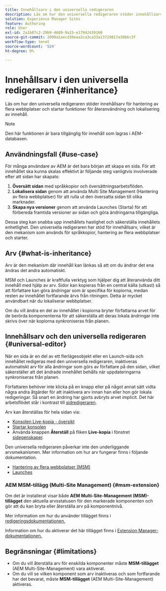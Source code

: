 ```yaml
---
title: Innehållsarv i den universella redigeraren
description: Läs om hur den universella redigeraren stöder innehållsarv för hantering av flera webbplatser och startar funktioner för återanvändning och lokalisering av innehåll.
solution: Experience Manager Sites
feature: Authoring
role: User
exl-id: 2a1b87c2-29b9-4689-9a15-e17942439160
source-git-commit: 2099a1aecd30eaa2ca3ca33a13729817a30b6c3f
workflow-type: tm+mt
source-wordcount: '524'
ht-degree: 0%

---
```


# Innehållsarv i den universella redigeraren {#inheritance}

Läs om hur den universella redigeraren stöder innehållsarv för hantering av flera webbplatser och startar funktioner för återanvändning och lokalisering av innehåll.

>[!NOTE]
>
>Den här funktionen är bara tillgänglig för innehåll som lagras i AEM-databasen.

## Användningsfall {#use-case}

För många användare av AEM är det bara början att skapa en sida. För att innehållet ska kunna skalas effektivt är följande steg vanligtvis involverade efter att sidan har skapats:

1. **Översätt sidan** med språkkopior och översättningsarbetsflöden.
1. **Lokalisera sidan** genom att använda Multi Site Management (Hantering av flera webbplatser) för att rulla ut den översatta sidan till olika marknader.
1. **Skapa nya versioner** genom att använda Launches (Starta) för att förbereda framtida versioner av sidan och göra ändringarna tillgängliga.

Dessa steg kan snabba upp innehållets hastighet och säkerställa innehållets enhetlighet. Den universella redigeraren har stöd för innehållsarv, vilket är den mekanism som används för språkkopior, hantering av flera webbplatser och starter.

## Arv {#what-is-inheritance}

Arv är den mekanism där innehåll kan länkas så att om du ändrar det ena ändras det andra automatiskt.

MSM och Launches är kraftfulla verktyg som hjälper dig att återanvända ditt innehåll med hjälp av arv. Sidor kan kopieras från en central källa (utkast) så att författare kan göra ändringar som är specifika för kopiorna, medan resten av innehållet fortfarande ärvs från ritningen. Detta är mycket användbart när du lokaliserar webbplatser.

Om du vill ändra en del av innehållet i kopiorna bryter författarna arvet för de berörda komponenterna för att säkerställa att deras lokala ändringar inte skrivs över när kopiorna synkroniseras från planen.

## Innehållsarv och den universella redigeraren {#universal-editor}

När en sida är en del av ett flerlägesobjekt eller en Launch-sida och innehållet redigeras med den universella redigeraren, inaktiveras automatiskt arv för alla ändringar som görs av författare på den sidan, vilket säkerställer att det ändrade innehållet behålls när uppdateringarna synkroniseras från planen.

Författaren behöver inte klicka på en knapp eller på något annat sätt vidta några andra åtgärder för att inaktivera arv innan han eller hon gör lokala redigeringar. Så snart en ändring har gjorts avbryts arvet implicit. Det här arbetsflödet står i kontrast till [sidredigeraren](/help/sites-cloud/authoring/page-editor/edit-content.md#inherited-components).

Arv kan återställas för hela sidan via:

* [Konsolen Live-kopia - översikt](/help/sites-cloud/administering/msm/live-copy-overview.md)
* [Startar konsolen](/help/sites-cloud/authoring/launches/overview.md#the-launches-console)
* Använda knappen **Återställ** på fliken **Live-kopia** i fönstret [sidegenskaper](/help/sites-cloud/authoring/sites-console/page-properties.md).

Den universella redigeraren påverkar inte den underliggande arvsmekanismen. Mer information om hur arv fungerar finns i följande dokumentation.

* [Hantering av flera webbplatser (MSM)](/help/sites-cloud/administering/msm/overview.md)
* [Launches](/help/sites-cloud/authoring/launches/overview.md)

### AEM MSM-tillägg (Multi-Site Management) {#msm-extension}

Om det är installerat visar både **AEM Multi-Site-Management (MSM)-tillägget** den aktuella arvsstatusen för den markerade komponenten och gör att du kan bryta eller återställa arv på komponentnivå.

Mer information om hur du använder tillägget finns i [redigeringsdokumentationen.](/help/sites-cloud/authoring/universal-editor/authoring.md#inheritance)

Information om hur du aktiverar det här tillägget finns i [Extension Manager-dokumentationen.](https://developer.adobe.com/uix/docs/extension-manager/feature-highlights/#enablingdisabling-extensions)

## Begränsningar {#limitations}

* Om du vill återställa arv för enskilda komponenter måste **MSM-tillägget** (AEM Multi-Site-Management) vara aktiverat.
* Om du vill se vilken komponent som arv inaktiveras och som fortfarande har det bevarat, måste **MSM-tillägget** (AEM Multi-Site-Management) aktiveras.

